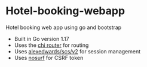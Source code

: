 # Hotel-booking-webapp
Hotel booking web app using go and bootstrap

- Built in Go version 1.17
- Uses the [chi router](https://github.com/go-chi/chi/) for routing
- Uses [alexedwards/scs/v2](https://github.com/alexedwards/scs/v2) for session management
- Uses [nosurf](https://github.com/justinas/nosurf) for CSRF token
